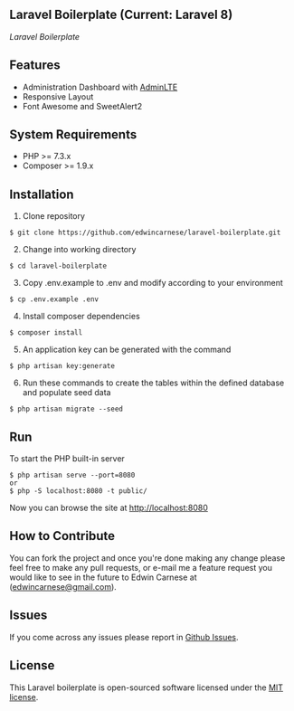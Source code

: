 ## Laravel Boilerplate (Current: Laravel 8)

_Laravel Boilerplate_  

## Features

- Administration Dashboard with [AdminLTE](https://adminlte.io/)
- Responsive Layout
- Font Awesome and SweetAlert2

## System Requirements

- PHP >= 7.3.x
- Composer >= 1.9.x

## Installation

1. Clone repository
```
$ git clone https://github.com/edwincarnese/laravel-boilerplate.git
```
2. Change into working directory
```
$ cd laravel-boilerplate
```
3. Copy .env.example to .env and modify according to your environment
```
$ cp .env.example .env
```
4. Install composer dependencies
```
$ composer install
```
5. An application key can be generated with the command
```
$ php artisan key:generate
```
6. Run these commands to create the tables within the defined database and populate seed data
```
$ php artisan migrate --seed
```

## Run
To start the PHP built-in server
```
$ php artisan serve --port=8080
or
$ php -S localhost:8080 -t public/
```
Now you can browse the site at [http://localhost:8080](http://localhost:8080)

## How to Contribute

You can fork the project and once you're done making any change please feel free to make any pull requests, or e-mail me a feature request you would like to see in the future to Edwin Carnese at (edwincarnese@gmail.com).

## Issues

If you come across any issues please report in [Github Issues](https://github.com/edwincarnese/laravel-boilerplate/issues).

## License

This Laravel boilerplate is open-sourced software licensed under the [MIT license](https://opensource.org/licenses/MIT).
